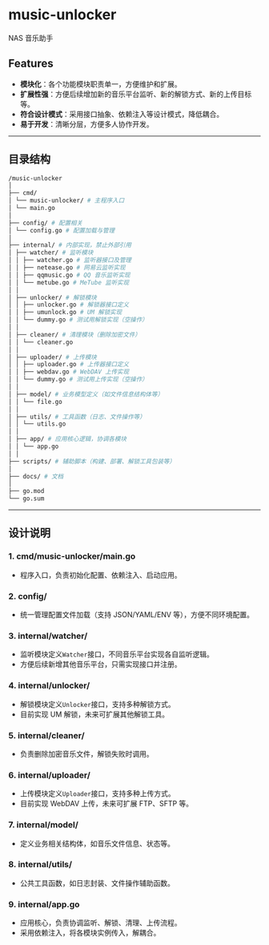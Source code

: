 # music-unlocker

NAS 音乐助手

## Features

- **模块化**：各个功能模块职责单一，方便维护和扩展。
- **扩展性强**：方便后续增加新的音乐平台监听、新的解锁方式、新的上传目标等。
- **符合设计模式**：采用接口抽象、依赖注入等设计模式，降低耦合。
- **易于开发**：清晰分层，方便多人协作开发。

---

## 目录结构

```bash
/music-unlocker
│
├── cmd/
│ └── music-unlocker/ # 主程序入口
│ └── main.go
│
├── config/ # 配置相关
│ └── config.go # 配置加载与管理
│
├── internal/ # 内部实现，禁止外部引用
│ ├── watcher/ # 监听模块
│ │ ├── watcher.go # 监听器接口及管理
│ │ ├── netease.go # 网易云监听实现
│ │ ├── qqmusic.go # QQ 音乐监听实现
│ │ └── metube.go # MeTube 监听实现
│ │
│ ├── unlocker/ # 解锁模块
│ │ ├── unlocker.go # 解锁器接口定义
│ │ ├── umunlock.go # UM 解锁实现
│ │ └── dummy.go # 测试用解锁实现（空操作）
│ │
│ ├── cleaner/ # 清理模块（删除加密文件）
│ │ └── cleaner.go
│ │
│ ├── uploader/ # 上传模块
│ │ ├── uploader.go # 上传器接口定义
│ │ ├── webdav.go # WebDAV 上传实现
│ │ └── dummy.go # 测试用上传实现（空操作）
│ │
│ ├── model/ # 业务模型定义（如文件信息结构体等）
│ │ └── file.go
│ │
│ ├── utils/ # 工具函数（日志、文件操作等）
│ │ └── utils.go
│ │
│ ├── app/ # 应用核心逻辑，协调各模块
│ │ └── app.go
│ │
├── scripts/ # 辅助脚本（构建、部署、解锁工具包装等）
│
├── docs/ # 文档
│
├── go.mod
└── go.sum
```

---

## 设计说明

### 1. cmd/music-unlocker/main.go

- 程序入口，负责初始化配置、依赖注入、启动应用。

### 2. config/

- 统一管理配置文件加载（支持 JSON/YAML/ENV 等），方便不同环境配置。

### 3. internal/watcher/

- 监听模块定义`Watcher`接口，不同音乐平台实现各自监听逻辑。
- 方便后续新增其他音乐平台，只需实现接口并注册。

### 4. internal/unlocker/

- 解锁模块定义`Unlocker`接口，支持多种解锁方式。
- 目前实现 UM 解锁，未来可扩展其他解锁工具。

### 5. internal/cleaner/

- 负责删除加密音乐文件，解锁失败时调用。

### 6. internal/uploader/

- 上传模块定义`Uploader`接口，支持多种上传方式。
- 目前实现 WebDAV 上传，未来可扩展 FTP、SFTP 等。

### 7. internal/model/

- 定义业务相关结构体，如音乐文件信息、状态等。

### 8. internal/utils/

- 公共工具函数，如日志封装、文件操作辅助函数。

### 9. internal/app.go

- 应用核心，负责协调监听、解锁、清理、上传流程。
- 采用依赖注入，将各模块实例传入，解耦合。
